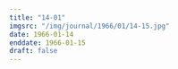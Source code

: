```yaml
---
title: "14-01"
imgsrc: "/img/journal/1966/01/14-15.jpg"
date: 1966-01-14
enddate: 1966-01-15
draft: false
---
```


<!-- fix pre-formatted input -->
